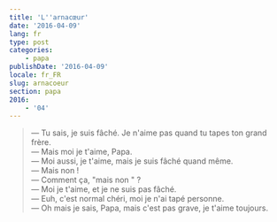 ```yaml
---
title: 'L''arnacœur'
date: '2016-04-09'
lang: fr
type: post
categories:
    - papa
publishDate: '2016-04-09'
locale: fr_FR
slug: arnacoeur
section: papa
2016:
    - '04'
---
```


> — Tu sais, je suis fâché. Je n'aime pas quand tu tapes ton grand frère.  
> — Mais moi je t'aime, Papa.  
> — Moi aussi, je t'aime, mais je suis fâché quand même.  
> — Mais non !  
> — Comment ça, "mais non " ?  
> — Moi je t'aime, et je ne suis pas fâché.  
> — Euh, c'est normal chéri, moi je n'ai tapé personne.  
> — Oh mais je sais, Papa, mais c'est pas grave, je t'aime toujours.
